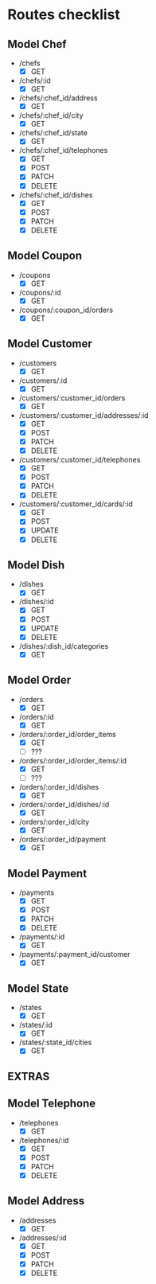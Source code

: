 # Routes checklist

## Model Chef

- /chefs
  - [x] GET
- /chefs/:id
  - [x] GET
- /chefs/:chef_id/address
  - [x] GET
- /chefs/:chef_id/city
  - [x] GET
- /chefs/:chef_id/state
  - [x] GET
- /chefs/:chef_id/telephones
  - [x] GET
  - [x] POST
  - [x] PATCH
  - [x] DELETE
- /chefs/:chef_id/dishes
  - [x] GET
  - [x] POST
  - [x] PATCH
  - [x] DELETE

## Model Coupon

- /coupons
  - [x] GET
- /coupons/:id
  - [x] GET
- /coupons/:coupon_id/orders
  - [x] GET

## Model Customer

- /customers
  - [x] GET
- /customers/:id
  - [x] GET
- /customers/:customer_id/orders
  - [x] GET
- /customers/:customer_id/addresses/:id
  - [x] GET
  - [x] POST
  - [x] PATCH
  - [x] DELETE
- /customers/:customer_id/telephones
  - [x] GET
  - [x] POST
  - [x] PATCH
  - [x] DELETE
- /customers/:customer_id/cards/:id
  - [x] GET
  - [x] POST
  - [x] UPDATE
  - [x] DELETE

## Model Dish

- /dishes
  - [x] GET
- /dishes/:id
  - [x] GET
  - [x] POST
  - [x] UPDATE
  - [x] DELETE
- /dishes/:dish_id/categories
  - [x] GET

## Model Order

- /orders
  - [x] GET
- /orders/:id
  - [x] GET
- /orders/:order_id/order_items
  - [x] GET
  - [ ] ???
- /orders/:order_id/order_items/:id
  - [x] GET
  - [ ] ???
- /orders/:order_id/dishes
  - [x] GET
- /orders/:order_id/dishes/:id
  - [x] GET
- /orders/:order_id/city
  - [x] GET
- /orders/:order_id/payment
  - [x] GET

## Model Payment

- /payments
  - [x] GET
  - [x] POST
  - [x] PATCH
  - [x] DELETE
- /payments/:id
  - [x] GET
- /payments/:payment_id/customer
  - [x] GET

## Model State

- /states
  - [x] GET
- /states/:id
  - [x] GET
- /states/:state_id/cities
  - [x] GET

## EXTRAS

## Model Telephone

- /telephones
  - [x] GET
- /telephones/:id
  - [x] GET
  - [x] POST
  - [x] PATCH
  - [x] DELETE

## Model Address

- /addresses
  - [x] GET
- /addresses/:id
  - [x] GET
  - [x] POST
  - [x] PATCH
  - [x] DELETE
